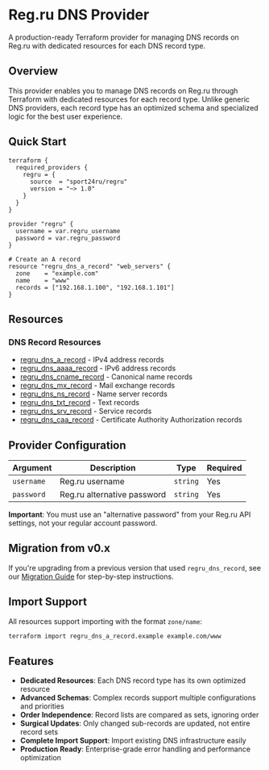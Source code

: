 # Reg.ru DNS Provider

A production-ready Terraform provider for managing DNS records on Reg.ru with dedicated resources for each DNS record type.

## Overview

This provider enables you to manage DNS records on Reg.ru through Terraform with dedicated resources for each record type. Unlike generic DNS providers, each record type has an optimized schema and specialized logic for the best user experience.

## Quick Start

```hcl
terraform {
  required_providers {
    regru = {
      source  = "sport24ru/regru"
      version = "~> 1.0"
    }
  }
}

provider "regru" {
  username = var.regru_username
  password = var.regru_password
}

# Create an A record
resource "regru_dns_a_record" "web_servers" {
  zone    = "example.com"
  name    = "www"
  records = ["192.168.1.100", "192.168.1.101"]
}
```

## Resources

### DNS Record Resources

- [regru_dns_a_record](resources/dns_a_record.md) - IPv4 address records
- [regru_dns_aaaa_record](resources/dns_aaaa_record.md) - IPv6 address records
- [regru_dns_cname_record](resources/dns_cname_record.md) - Canonical name records
- [regru_dns_mx_record](resources/dns_mx_record.md) - Mail exchange records
- [regru_dns_ns_record](resources/dns_ns_record.md) - Name server records
- [regru_dns_txt_record](resources/dns_txt_record.md) - Text records
- [regru_dns_srv_record](resources/dns_srv_record.md) - Service records
- [regru_dns_caa_record](resources/dns_caa_record.md) - Certificate Authority Authorization records

## Provider Configuration

| Argument | Description | Type | Required |
|----------|-------------|------|----------|
| `username` | Reg.ru username | `string` | Yes |
| `password` | Reg.ru alternative password | `string` | Yes |

**Important**: You must use an "alternative password" from your Reg.ru API settings, not your regular account password.

## Migration from v0.x

If you're upgrading from a previous version that used `regru_dns_record`, see our [Migration Guide](migration-guide.md) for step-by-step instructions.

## Import Support

All resources support importing with the format `zone/name`:

```bash
terraform import regru_dns_a_record.example example.com/www
```

## Features

- **Dedicated Resources**: Each DNS record type has its own optimized resource
- **Advanced Schemas**: Complex records support multiple configurations and priorities
- **Order Independence**: Record lists are compared as sets, ignoring order
- **Surgical Updates**: Only changed sub-records are updated, not entire record sets
- **Complete Import Support**: Import existing DNS infrastructure easily
- **Production Ready**: Enterprise-grade error handling and performance optimization